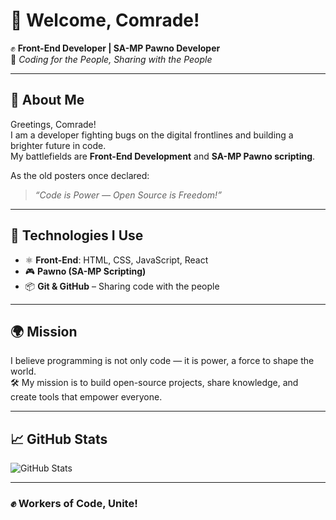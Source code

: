 # 🚩 Welcome, Comrade!

✊ **Front-End Developer | SA-MP Pawno Developer**  
📂 _Coding for the People, Sharing with the People_

---

## 📖 About Me
Greetings, Comrade!  
I am a developer fighting bugs on the digital frontlines and building a brighter future in code.  
My battlefields are **Front-End Development** and **SA-MP Pawno scripting**.  

As the old posters once declared:  
> *“Code is Power — Open Source is Freedom!”*

---

## 🔨 Technologies I Use
- ⚛️ **Front-End**: HTML, CSS, JavaScript, React  
- 🎮 **Pawno (SA-MP Scripting)**  
- 📦 **Git & GitHub** – Sharing code with the people  

---

## 🌍 Mission
I believe programming is not only code — it is power, a force to shape the world.  
🛠 My mission is to build open-source projects, share knowledge, and create tools that empower everyone.  

---

## 📈 GitHub Stats
![GitHub Stats](https://github-readme-stats.vercel.app/api?username=YOURUSERNAME&show_icons=true&theme=radical)

---

### ✊ Workers of Code, Unite!
